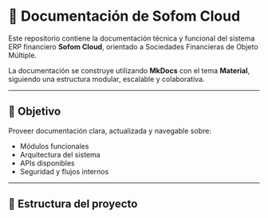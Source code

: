 # 📘 Documentación de Sofom Cloud

Este repositorio contiene la documentación técnica y funcional del sistema ERP financiero **Sofom Cloud**, orientado a Sociedades Financieras de Objeto Múltiple.

La documentación se construye utilizando **MkDocs** con el tema **Material**, siguiendo una estructura modular, escalable y colaborativa.

---

## 🚀 Objetivo

Proveer documentación clara, actualizada y navegable sobre:

- Módulos funcionales
- Arquitectura del sistema
- APIs disponibles
- Seguridad y flujos internos

---

## 🧱 Estructura del proyecto

